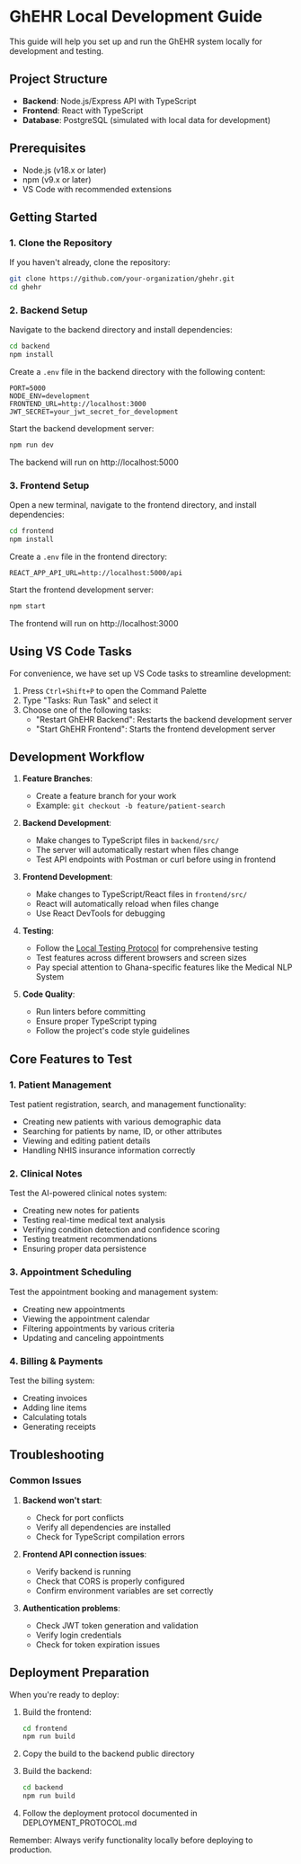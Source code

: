 # GhEHR Local Development Guide

This guide will help you set up and run the GhEHR system locally for development and testing.

## Project Structure

- **Backend**: Node.js/Express API with TypeScript
- **Frontend**: React with TypeScript
- **Database**: PostgreSQL (simulated with local data for development)

## Prerequisites

- Node.js (v18.x or later)
- npm (v9.x or later)
- VS Code with recommended extensions

## Getting Started

### 1. Clone the Repository

If you haven't already, clone the repository:

```bash
git clone https://github.com/your-organization/ghehr.git
cd ghehr
```

### 2. Backend Setup

Navigate to the backend directory and install dependencies:

```bash
cd backend
npm install
```

Create a `.env` file in the backend directory with the following content:

```
PORT=5000
NODE_ENV=development
FRONTEND_URL=http://localhost:3000
JWT_SECRET=your_jwt_secret_for_development
```

Start the backend development server:

```bash
npm run dev
```

The backend will run on http://localhost:5000

### 3. Frontend Setup

Open a new terminal, navigate to the frontend directory, and install dependencies:

```bash
cd frontend
npm install
```

Create a `.env` file in the frontend directory:

```
REACT_APP_API_URL=http://localhost:5000/api
```

Start the frontend development server:

```bash
npm start
```

The frontend will run on http://localhost:3000

## Using VS Code Tasks

For convenience, we have set up VS Code tasks to streamline development:

1. Press `Ctrl+Shift+P` to open the Command Palette
2. Type "Tasks: Run Task" and select it
3. Choose one of the following tasks:
   - "Restart GhEHR Backend": Restarts the backend development server
   - "Start GhEHR Frontend": Starts the frontend development server

## Development Workflow

1. **Feature Branches**:
   - Create a feature branch for your work
   - Example: `git checkout -b feature/patient-search`

2. **Backend Development**:
   - Make changes to TypeScript files in `backend/src/`
   - The server will automatically restart when files change
   - Test API endpoints with Postman or curl before using in frontend

3. **Frontend Development**:
   - Make changes to TypeScript/React files in `frontend/src/`
   - React will automatically reload when files change
   - Use React DevTools for debugging

4. **Testing**:
   - Follow the [Local Testing Protocol](./LOCAL_TESTING_PROTOCOL.md) for comprehensive testing
   - Test features across different browsers and screen sizes
   - Pay special attention to Ghana-specific features like the Medical NLP System

5. **Code Quality**:
   - Run linters before committing
   - Ensure proper TypeScript typing
   - Follow the project's code style guidelines

## Core Features to Test

### 1. Patient Management

Test patient registration, search, and management functionality:

- Creating new patients with various demographic data
- Searching for patients by name, ID, or other attributes
- Viewing and editing patient details
- Handling NHIS insurance information correctly

### 2. Clinical Notes

Test the AI-powered clinical notes system:

- Creating new notes for patients
- Testing real-time medical text analysis
- Verifying condition detection and confidence scoring
- Testing treatment recommendations
- Ensuring proper data persistence

### 3. Appointment Scheduling

Test the appointment booking and management system:

- Creating new appointments
- Viewing the appointment calendar
- Filtering appointments by various criteria
- Updating and canceling appointments

### 4. Billing & Payments

Test the billing system:

- Creating invoices
- Adding line items
- Calculating totals
- Generating receipts

## Troubleshooting

### Common Issues

1. **Backend won't start**:
   - Check for port conflicts
   - Verify all dependencies are installed
   - Check for TypeScript compilation errors

2. **Frontend API connection issues**:
   - Verify backend is running
   - Check that CORS is properly configured
   - Confirm environment variables are set correctly

3. **Authentication problems**:
   - Check JWT token generation and validation
   - Verify login credentials
   - Check for token expiration issues

## Deployment Preparation

When you're ready to deploy:

1. Build the frontend:
   ```bash
   cd frontend
   npm run build
   ```

2. Copy the build to the backend public directory

3. Build the backend:
   ```bash
   cd backend
   npm run build
   ```

4. Follow the deployment protocol documented in DEPLOYMENT_PROTOCOL.md

Remember: Always verify functionality locally before deploying to production.
